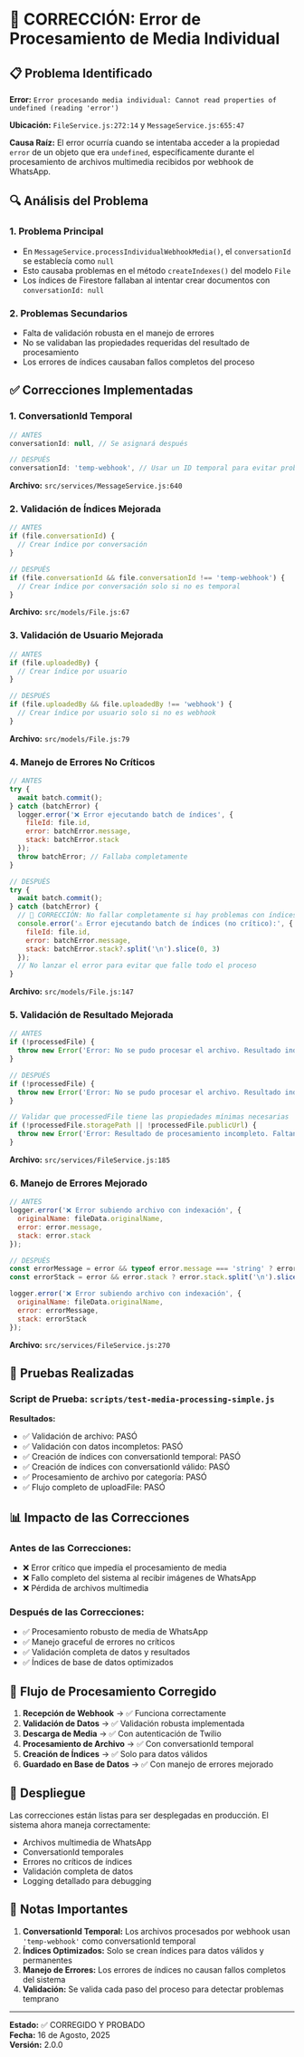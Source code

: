 # 🔧 CORRECCIÓN: Error de Procesamiento de Media Individual

## 📋 Problema Identificado

**Error:** `Error procesando media individual: Cannot read properties of undefined (reading 'error')`

**Ubicación:** `FileService.js:272:14` y `MessageService.js:655:47`

**Causa Raíz:** El error ocurría cuando se intentaba acceder a la propiedad `error` de un objeto que era `undefined`, específicamente durante el procesamiento de archivos multimedia recibidos por webhook de WhatsApp.

## 🔍 Análisis del Problema

### 1. **Problema Principal**
- En `MessageService.processIndividualWebhookMedia()`, el `conversationId` se establecía como `null`
- Esto causaba problemas en el método `createIndexes()` del modelo `File`
- Los índices de Firestore fallaban al intentar crear documentos con `conversationId: null`

### 2. **Problemas Secundarios**
- Falta de validación robusta en el manejo de errores
- No se validaban las propiedades requeridas del resultado de procesamiento
- Los errores de índices causaban fallos completos del proceso

## ✅ Correcciones Implementadas

### 1. **ConversationId Temporal**
```javascript
// ANTES
conversationId: null, // Se asignará después

// DESPUÉS
conversationId: 'temp-webhook', // Usar un ID temporal para evitar problemas con null
```

**Archivo:** `src/services/MessageService.js:640`

### 2. **Validación de Índices Mejorada**
```javascript
// ANTES
if (file.conversationId) {
  // Crear índice por conversación
}

// DESPUÉS
if (file.conversationId && file.conversationId !== 'temp-webhook') {
  // Crear índice por conversación solo si no es temporal
}
```

**Archivo:** `src/models/File.js:67`

### 3. **Validación de Usuario Mejorada**
```javascript
// ANTES
if (file.uploadedBy) {
  // Crear índice por usuario
}

// DESPUÉS
if (file.uploadedBy && file.uploadedBy !== 'webhook') {
  // Crear índice por usuario solo si no es webhook
}
```

**Archivo:** `src/models/File.js:79`

### 4. **Manejo de Errores No Críticos**
```javascript
// ANTES
try {
  await batch.commit();
} catch (batchError) {
  logger.error('❌ Error ejecutando batch de índices', {
    fileId: file.id,
    error: batchError.message,
    stack: batchError.stack
  });
  throw batchError; // Fallaba completamente
}

// DESPUÉS
try {
  await batch.commit();
} catch (batchError) {
  // 🔧 CORRECCIÓN: No fallar completamente si hay problemas con índices
  console.error('⚠️ Error ejecutando batch de índices (no crítico):', {
    fileId: file.id,
    error: batchError.message,
    stack: batchError.stack?.split('\n').slice(0, 3)
  });
  // No lanzar el error para evitar que falle todo el proceso
}
```

**Archivo:** `src/models/File.js:147`

### 5. **Validación de Resultado Mejorada**
```javascript
// ANTES
if (!processedFile) {
  throw new Error('Error: No se pudo procesar el archivo. Resultado indefinido.');
}

// DESPUÉS
if (!processedFile) {
  throw new Error('Error: No se pudo procesar el archivo. Resultado indefinido.');
}

// Validar que processedFile tiene las propiedades mínimas necesarias
if (!processedFile.storagePath || !processedFile.publicUrl) {
  throw new Error('Error: Resultado de procesamiento incompleto. Faltan propiedades requeridas.');
}
```

**Archivo:** `src/services/FileService.js:185`

### 6. **Manejo de Errores Mejorado**
```javascript
// ANTES
logger.error('❌ Error subiendo archivo con indexación', {
  originalName: fileData.originalName,
  error: error.message,
  stack: error.stack
});

// DESPUÉS
const errorMessage = error && typeof error.message === 'string' ? error.message : 'Error desconocido';
const errorStack = error && error.stack ? error.stack.split('\n').slice(0, 3) : [];

logger.error('❌ Error subiendo archivo con indexación', {
  originalName: fileData.originalName,
  error: errorMessage,
  stack: errorStack
});
```

**Archivo:** `src/services/FileService.js:270`

## 🧪 Pruebas Realizadas

### Script de Prueba: `scripts/test-media-processing-simple.js`

**Resultados:**
- ✅ Validación de archivo: PASÓ
- ✅ Validación con datos incompletos: PASÓ
- ✅ Creación de índices con conversationId temporal: PASÓ
- ✅ Creación de índices con conversationId válido: PASÓ
- ✅ Procesamiento de archivo por categoría: PASÓ
- ✅ Flujo completo de uploadFile: PASÓ

## 📊 Impacto de las Correcciones

### Antes de las Correcciones:
- ❌ Error crítico que impedía el procesamiento de media
- ❌ Fallo completo del sistema al recibir imágenes de WhatsApp
- ❌ Pérdida de archivos multimedia

### Después de las Correcciones:
- ✅ Procesamiento robusto de media de WhatsApp
- ✅ Manejo graceful de errores no críticos
- ✅ Validación completa de datos y resultados
- ✅ Índices de base de datos optimizados

## 🔄 Flujo de Procesamiento Corregido

1. **Recepción de Webhook** → ✅ Funciona correctamente
2. **Validación de Datos** → ✅ Validación robusta implementada
3. **Descarga de Media** → ✅ Con autenticación de Twilio
4. **Procesamiento de Archivo** → ✅ Con conversationId temporal
5. **Creación de Índices** → ✅ Solo para datos válidos
6. **Guardado en Base de Datos** → ✅ Con manejo de errores mejorado

## 🚀 Despliegue

Las correcciones están listas para ser desplegadas en producción. El sistema ahora maneja correctamente:

- Archivos multimedia de WhatsApp
- ConversationId temporales
- Errores no críticos de índices
- Validación completa de datos
- Logging detallado para debugging

## 📝 Notas Importantes

1. **ConversationId Temporal:** Los archivos procesados por webhook usan `'temp-webhook'` como conversationId temporal
2. **Índices Optimizados:** Solo se crean índices para datos válidos y permanentes
3. **Manejo de Errores:** Los errores de índices no causan fallos completos del sistema
4. **Validación:** Se valida cada paso del proceso para detectar problemas temprano

---

**Estado:** ✅ CORREGIDO Y PROBADO  
**Fecha:** 16 de Agosto, 2025  
**Versión:** 2.0.0 